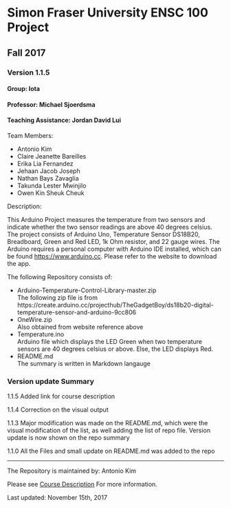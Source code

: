 # Simon Fraser University ENSC 100 Project

## Fall 2017

### Version 1.1.5

#### Group: Iota

#### Professor: Michael Sjoerdsma

#### Teaching Assistance: Jordan David Lui

Team Members: 
<ul>
<li>Antonio Kim</li>
<li>Claire Jeanette Bareilles</li>
<li>Erika Lia Fernandez</li>
<li>Jehaan Jacob Joseph</li>
<li>Nathan Bays Zavaglia</li>
<li>Takunda Lester Mwinjilo</li>
<li>Owen Kin Sheuk Cheuk</li>
</ul>

Description:

This Arduino Project measures the temperature from two sensors and indicate whether the two sensor readings are above 40 degrees celsius. The project consists of Arduino Uno, Temperature Sensor DS18B20, Breadboard, Green and Red LED, 1k Ohm resistor, and 22 gauge wires. The Arduino requires a personal computer with Arduino IDE installed, which can be found https://www.arduino.cc. Please refer to the website to download the app. 

The following Repository consists of:
<ul>
    <li> Arduino-Temperature-Control-Library-master.zip</li> The following zip file is from
         https://create.arduino.cc/projecthub/TheGadgetBoy/ds18b20-digital-temperature-sensor-and-arduino-9cc806
    <li> OneWire.zip </li> Also obtained from website reference above
    <li> Temperature.ino </li> Arduino file which displays the LED Green when two temperature sensors are 40 degrees celsius
         or above. Else, the LED displays Red.
    <li> README.md </li> The summary is written in Markdown langauge
</ul>

### Version update Summary

1.1.5 Added link for course description

1.1.4 Correction on the visual output

1.1.3 Major modification was made on the README.md, which were the visual modification
      of the list, as well adding the list of repo file. Version update is now shown on the
      repo summary

1.1.0 All the Files and small update on README.md was added to the repo

---

The Repository is maintained by: Antonio Kim

Please see [Course Description](https://www.sfu.ca/students/calendar/2018/spring/courses/ensc/100.html) For more information.

Last updated: November 15th, 2017